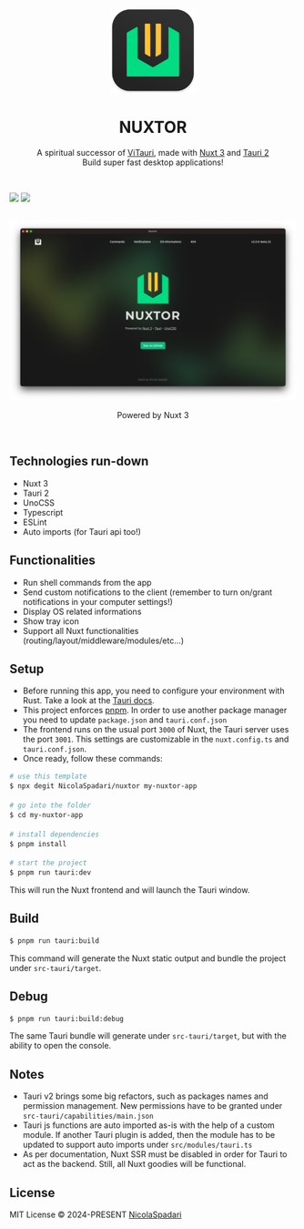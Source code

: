 <p align="center">
    <img width="150" src="./src/public/logo.png" alt="logo">
</p>
<h1 align="center">NUXTOR</h1>
<p align="center">
A spiritual successor of <a href="https://github.com/NicolaSpadari/vitauri">ViTauri</a>, made with <a href="https://nuxt.com">Nuxt 3</a> and <a href="https://v2.tauri.app">Tauri 2</a>
<br>
Build super fast desktop applications!
</p>

<br />

<p float="left">
	<img src="https://img.shields.io/github/package-json/v/NicolaSpadari/nuxtor" />
	<img src="https://img.shields.io/github/license/NicolaSpadari/nuxtor" />
</p>

<br />

<div align="center">
<img src="./src/public/screenshot.png">
</div>

<p align="center">Powered by Nuxt 3</p>

<br />

## Technologies run-down

- Nuxt 3
- Tauri 2
- UnoCSS
- Typescript
- ESLint
- Auto imports (for Tauri api too!)

## Functionalities

- Run shell commands from the app
- Send custom notifications to the client (remember to turn on/grant notifications in your computer settings!)
- Display OS related informations
- Show tray icon
- Support all Nuxt functionalities (routing/layout/middleware/modules/etc...)

## Setup

  - Before running this app, you need to configure your environment with Rust. Take a look at the [Tauri docs](https://v2.tauri.app/start/prerequisites).
  - This project enforces [pnpm](https://pnpm.io). In order to use another package manager you need to update `package.json` and `tauri.conf.json`
  - The frontend runs on the usual port `3000` of Nuxt, the Tauri server uses the port `3001`. This settings are customizable in the `nuxt.config.ts` and `tauri.conf.json`.
  - Once ready, follow these commands:

  ```sh
  # use this template
  $ npx degit NicolaSpadari/nuxtor my-nuxtor-app

  # go into the folder
  $ cd my-nuxtor-app

  # install dependencies
  $ pnpm install

  # start the project
  $ pnpm run tauri:dev
  ```

  This will run the Nuxt frontend and will launch the Tauri window.

## Build

  ```sh
  $ pnpm run tauri:build
  ```

This command will generate the Nuxt static output and bundle the project under `src-tauri/target`.

## Debug

  ```sh
  $ pnpm run tauri:build:debug
  ```

The same Tauri bundle will generate under `src-tauri/target`, but with the ability to open the console.

## Notes

- Tauri v2 brings some big refactors, such as packages names and permission management. New permissions have to be granted under `src-tauri/capabilities/main.json`
- Tauri js functions are auto imported as-is with the help of a custom module. If another Tauri plugin is added, then the module has to be updated to support auto imports under `src/modules/tauri.ts`
- As per documentation, Nuxt SSR must be disabled in order for Tauri to act as the backend. Still, all Nuxt goodies will be functional.

## License

MIT License © 2024-PRESENT [NicolaSpadari](https://github.com/NicolaSpadari)
